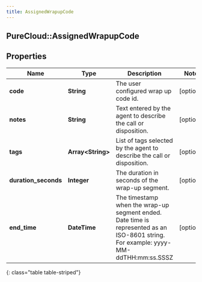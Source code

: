 ```yaml
---
title: AssignedWrapupCode
---
```

## PureCloud::AssignedWrapupCode

## Properties

|Name | Type | Description | Notes|
|------------ | ------------- | ------------- | -------------|
| **code** | **String** | The user configured wrap up code id. | [optional] |
| **notes** | **String** | Text entered by the agent to describe the call or disposition. | [optional] |
| **tags** | **Array&lt;String&gt;** | List of tags selected by the agent to describe the call or disposition. | [optional] |
| **duration_seconds** | **Integer** | The duration in seconds of the wrap-up segment. | [optional] |
| **end_time** | **DateTime** | The timestamp when the wrap-up segment ended. Date time is represented as an ISO-8601 string. For example: yyyy-MM-ddTHH:mm:ss.SSSZ | [optional] |
{: class="table table-striped"}


